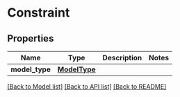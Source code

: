 # Constraint

## Properties
Name | Type | Description | Notes
------------ | ------------- | ------------- | -------------
**model_type** | [**ModelType**](ModelType.md) |  | 

[[Back to Model list]](../README.md#documentation-for-models) [[Back to API list]](../README.md#documentation-for-api-endpoints) [[Back to README]](../README.md)

